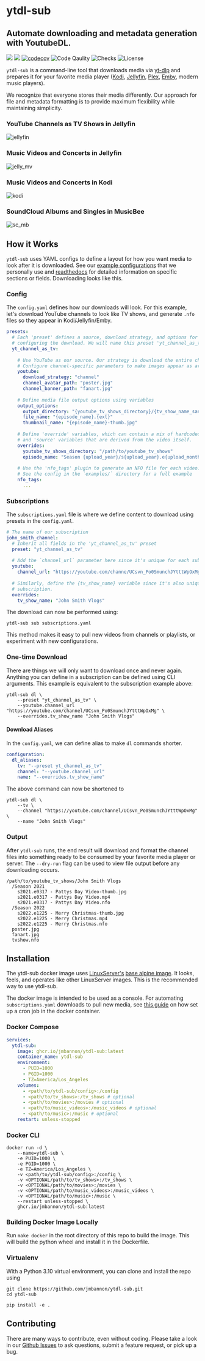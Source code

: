 # ytdl-sub
## Automate downloading and metadata generation with YoutubeDL.
[<img src="https://img.shields.io/badge/readthedocs-link-blue?logo=readthedocs">](https://ytdl-sub.readthedocs.io/en/latest/index.html)
[<img src="https://img.shields.io/discord/994270357957648404?logo=Discord">](https://discord.gg/v8j9RAHb4k)
[![codecov](https://img.shields.io/codecov/c/github/jmbannon/ytdl-sub)](https://app.codecov.io/gh/jmbannon/ytdl-sub)
![Code Qaulity](https://img.shields.io/badge/pylint-10%2F10-brightgreen)
![Checks](https://img.shields.io/github/checks-status/jmbannon/ytdl-sub/master)
![License](https://img.shields.io/github/license/jmbannon/ytdl-sub?color=blue)

`ytdl-sub` is a command-line tool that downloads media via 
[yt-dlp](https://github.com/yt-dlp/yt-dlp)
and prepares it for your favorite media player
([Kodi](https://github.com/xbmc/xbmc), 
[Jellyfin](https://github.com/jellyfin/jellyfin), 
[Plex](https://github.com/plexinc/pms-docker),
[Emby](https://github.com/plexinc/pms-docker),
modern music players).

We recognize that everyone stores their 
media differently. Our approach for file and metadata formatting is to provide
maximum flexibility while maintaining simplicity.

### YouTube Channels as TV Shows in Jellyfin
![jellyfin](https://user-images.githubusercontent.com/10107080/182677243-b4184e51-9780-4094-bd40-ea4ff58555d0.PNG)

### Music Videos and Concerts in Jellyfin
![jelly_mv](https://user-images.githubusercontent.com/10107080/182677256-43aeb029-0c3f-4648-9fd2-352b9666b262.PNG)

### Music Videos and Concerts in Kodi
![kodi](https://user-images.githubusercontent.com/10107080/182677268-d1bf2ff0-9b9c-4a04-98ec-443a67ada734.png)

### SoundCloud Albums and Singles in MusicBee
![sc_mb](https://user-images.githubusercontent.com/10107080/182685415-06adf477-3dd3-475d-bbcd-53b0152b9f0a.PNG)


## How it Works
`ytdl-sub` uses YAML configs to define a layout for how you want media to look
after it is downloaded. See our
[example configurations](https://github.com/jmbannon/ytdl-sub/tree/master/examples)
that we personally use and
[readthedocs](https://ytdl-sub.readthedocs.io/en/latest/config.html#)
for detailed information on specific sections or fields. Downloading looks like this.

### Config
The `config.yaml` defines how our downloads will look. For this example, let's
download YouTube channels to look like TV shows, and generate `.nfo` files
so they appear in Kodi/Jellyfin/Emby.

```yaml
presets:
  # Each 'preset' defines a source, download strategy, and options for
  # configuring the download. We will name this preset 'yt_channel_as_tv'
  yt_channel_as_tv:
    
    # Use YouTube as our source. Our strategy is download the entire channel.
    # Configure channel-specific parameters to make images appear as artwork
    youtube:
      download_strategy: "channel"
      channel_avatar_path: "poster.jpg"
      channel_banner_path: "fanart.jpg"
    
    # Define media file output options using variables
    output_options:
      output_directory: "{youtube_tv_shows_directory}/{tv_show_name_sanitized}"
      file_name: "{episode_name}.{ext}"
      thumbnail_name: "{episode_name}-thumb.jpg"
    
    # Define 'override' variables, which can contain a mix of hardcoded strings
    # and 'source' variables that are derived from the video itself.
    overrides:
      youtube_tv_shows_directory: "/path/to/youtube_tv_shows"
      episode_name: "Season {upload_year}/s{upload_year}.e{upload_month_padded}{upload_day_padded} - {title_sanitized}"
     
    # Use the 'nfo_tags' plugin to generate an NFO file for each video.
    # See the config in the `examples/` directory for a full example
    nfo_tags:
      ...
```

### Subscriptions
The `subscriptions.yaml` file is where we define content to download using
presets in the `config.yaml`.
```yaml
# The name of our subscription
john_smith_channel:
  # Inherit all fields in the 'yt_channel_as_tv' preset
  preset: "yt_channel_as_tv"
  
  # Add the `channel_url` parameter here since it's unique for each subscription
  youtube:
    channel_url: "https://youtube.com/channe/UCsvn_Po0SmunchJYtttWpOxMg"
    
  # Similarly, define the {tv_show_name} variable since it's also unique to each
  # subscription.
  overrides:
    tv_show_name: "John Smith Vlogs"
```
The download can now be performed using:
```shell
ytdl-sub sub subscriptions.yaml
```
This method makes it easy to pull new videos from channels or playlists, or
experiment with new configurations.

### One-time Download
There are things we will only want to download once and never again. Anything
you can define in a subscription can be defined using CLI arguments. This
example is equivalent to the subscription example above:
```shell
ytdl-sub dl \
    --preset "yt_channel_as_tv" \
    --youtube.channel_url "https://youtube.com/channel/UCsvn_Po0SmunchJYtttWpOxMg" \
    --overrides.tv_show_name "John Smith Vlogs"
```

#### Download Aliases
In the `config.yaml`, we can define alias to make `dl` commands shorter.
```yaml
configuration:
  dl_aliases:
    tv: "--preset yt_channel_as_tv"
    channel: "--youtube.channel_url"
    name: "--overrides.tv_show_name"
```
The above command can now be shortened to
```shell
ytdl-sub dl \
    --tv \
    --channel "https://youtube.com/channel/UCsvn_Po0SmunchJYtttWpOxMg" \
    --name "John Smith Vlogs"
```

### Output
After `ytdl-sub` runs, the end result will download and format the channel
files into something ready to be consumed by your favorite media player or
server. The `--dry-run` flag can be used to view file output before any downloading occurs.
```
/path/to/youtube_tv_shows/John Smith Vlogs
  /Season 2021
    s2021.e0317 - Pattys Day Video-thumb.jpg
    s2021.e0317 - Pattys Day Video.mp4
    s2021.e0317 - Pattys Day Video.nfo
  /Season 2022
    s2022.e1225 - Merry Christmas-thumb.jpg
    s2022.e1225 - Merry Christmas.mp4
    s2022.e1225 - Merry Christmas.nfo
  poster.jpg
  fanart.jpg
  tvshow.nfo
```

## Installation

The ytdl-sub docker image uses
[LinuxServer's](https://www.linuxserver.io/)
[base alpine image](https://github.com/linuxserver/docker-baseimage-alpine).
It looks, feels, and operates like other LinuxServer images. This is the 
recommended way to use ytdl-sub.

The docker image is intended to be used as a console. For automating 
`subscriptions.yaml` downloads to pull new media, see
[this guide](https://ytdl-sub.readthedocs.io/en/latest/getting_started.html#setting-up-automated-downloads)
on how set up a cron job in the docker container.

### Docker Compose
```yaml
services:
  ytdl-sub:
    image: ghcr.io/jmbannon/ytdl-sub:latest
    container_name: ytdl-sub
    environment:
      - PUID=1000
      - PGID=1000
      - TZ=America/Los_Angeles
    volumes:
      - <path/to/ytdl-sub/config>:/config
      - <path/to/tv_shows>:/tv_shows # optional
      - <path/to/movies>:/movies # optional
      - <path/to/music_videos>:/music_videos # optional
      - <path/to/music>:/music # optional
    restart: unless-stopped
```
### Docker CLI
```commandline
docker run -d \
    --name=ytdl-sub \
    -e PUID=1000 \
    -e PGID=1000 \
    -e TZ=America/Los_Angeles \
    -v <path/to/ytdl-sub/config>:/config \
    -v <OPTIONAL/path/to/tv_shows>:/tv_shows \
    -v <OPTIONAL/path/to/movies>:/movies \
    -v <OPTIONAL/path/to/music_videos>:/music_videos \
    -v <OPTIONAL/path/to/music>:/music \
    --restart unless-stopped \
    ghcr.io/jmbannon/ytdl-sub:latest
```

### Building Docker Image Locally
Run `make docker` in the root directory of this repo to build the image. This
will build the python wheel and install it in the Dockerfile.

### Virtualenv
With a Python 3.10 virtual environment, you can clone and install the repo using
```commandline
git clone https://github.com/jmbannon/ytdl-sub.git
cd ytdl-sub

pip install -e .
```

## Contributing
There are many ways to contribute, even without coding. Please take a look in
our [Github Issues](https://github.com/jmbannon/ytdl-sub/issues) to ask
questions, submit a feature request, or pick up a bug.
